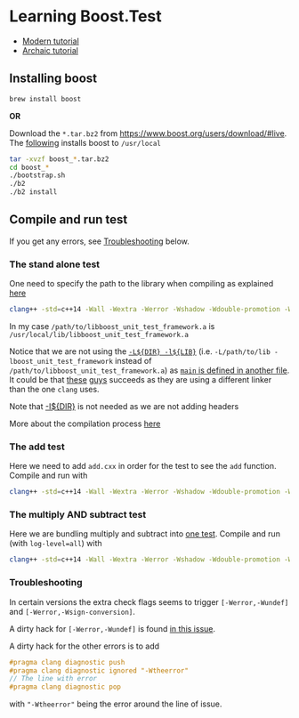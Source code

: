 # Learning Boost.Test

- [Modern tutorial](https://www.boost.org/doc/libs/1_75_0/libs/test/doc/html/index.html)
- [Archaic tutorial](https://www.boost.org/doc/libs/1_45_0/libs/test/doc/html/tutorials/hello-the-testing-world.html)

## Installing boost

```sh
brew install boost
```

**OR**

Download the `*.tar.bz2` from https://www.boost.org/users/download/#live.
The [following](https://www.boost.org/doc/libs/1_75_0/libs/test/doc/html/boost_test/adv_scenarios/build_utf.html) installs boost to `/usr/local`

```sh
tar -xvzf boost_*.tar.bz2
cd boost_*
./bootstrap.sh
./b2
./b2 install
```

## Compile and run test

If you get any errors, see [Troubleshooting](#Troubleshooting) below.

### The stand alone test

One need to specify the path to the library when compiling as explained [here](https://cppsecrets.com/users/14249710697121115114971069748525564103109971051084699111109/C00-BoostTest.php)

```sh
clang++ -std=c++14 -Wall -Wextra -Werror -Wshadow -Wdouble-promotion -Wformat=2 -Wundef -Wconversion -g3 -Os test_stand_alone.cxx /path/to/libboost_unit_test_framework.a  -o test_stand_alone && ./test_stand_alone
```

In my case `/path/to/libboost_unit_test_framework.a` is `/usr/local/lib/libboost_unit_test_framework.a`

Notice that we are not using the [`-L${DIR} -l${LIB}`](https://www.rapidtables.com/code/linux/gcc/gcc-l.html) (i.e. `-L/path/to/lib -lboost_unit_test_framework` instead of `/path/to/libboost_unit_test_framework.a`) as [`main` is defined in another file](https://stackoverflow.com/questions/550455/compile-error-undefined-symbols-main-referenced-from-start-in-crt1-10-5-o). It could be that [these](https://stackoverflow.com/questions/33143345/boosttest-compiling-and-running-a-hello-world-program) [guys](https://stackoverflow.com/questions/9881288/compiling-a-boost-test-with-cmake) succeeds as they are using a different linker than the one `clang` uses.

Note that [-I${DIR}](https://www.rapidtables.com/code/linux/gcc/gcc-i.html) is not needed as we are not adding headers

More about the compilation process [here](https://medium.com/@dreamanip/c-static-library-and-dynamic-library-d7803ae8eef5)

### The add test

Here we need to add `add.cxx` in order for the test to see the `add` function. Compile and run with

```sh
clang++ -std=c++14 -Wall -Wextra -Werror -Wshadow -Wdouble-promotion -Wformat=2 -Wundef -Wconversion -g3 -Os test_add.cxx add.cxx /usr/local/lib/libboost_unit_test_framework.a -o test_add && ./test_add
```

### The multiply AND subtract test

Here we are bundling multiply and subtract into [one test](https://stackoverflow.com/questions/57168152/boost-unit-test-in-separate-cpp-files). Compile and run (with `log-level=all`) with

```sh
clang++ -std=c++14 -Wall -Wextra -Werror -Wshadow -Wdouble-promotion -Wformat=2 -Wundef -Wconversion -g3 -Os test_main_subtract_multiply.cxx test_subtract.cxx subtract.cxx test_multiply.cxx multiply.cxx /usr/local/lib/libboost_unit_test_framework.a -o test_subtract_multiply && ./test_subtract_multiply -l all
```

### Troubleshooting
In certain versions the extra check flags seems to trigger `[-Werror,-Wundef]` and `[-Werror,-Wsign-conversion]`.

A dirty hack for `[-Werror,-Wundef]` is found [in this issue](https://github.com/boostorg/config/issues/322).

A dirty hack for the other errors is to add

```c++
#pragma clang diagnostic push
#pragma clang diagnostic ignored "-Wtheerror"
// The line with error
#pragma clang diagnostic pop
```

with `"-Wtheerror"` being the error around the line of issue.
